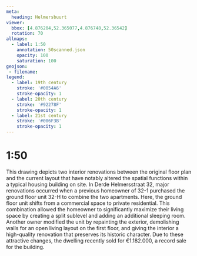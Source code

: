 ```yaml
---
meta:
  heading: Helmersbuurt
viewer:
  bbox: [4.876204,52.365077,4.876748,52.36542]
  rotation: 70
allmaps:
  - label: 1:50
    annotation: 50scanned.json
    opacity: 100
    saturation: 100
geojson:
 - filename:
legend:
  - label: 19th century
    stroke: '#0054A6'
    stroke-opacity: 1
  - label: 20th century
    stroke: '#92278F'
    stroke-opacity: 1
  - label: 21st century
    stroke: '#006F3B'
    stroke-opacity: 1
---
```

# 1:50

This drawing depicts two interior renovations between the original floor plan and the current layout that have notably altered the spatial functions within a typical housing building on site. In Derde Helmersstraat 32, major renovations occurred when a previous homeowner of 32-1 purchased the ground floor unit 32-H to combine the two apartments. Here, the ground floor unit shifts from a commercial space to private residential. This combination allowed the homeowner to significantly maximize their living space by creating a split sublevel and adding an additional sleeping room. Another owner modified the unit by repainting the exterior, demolishing walls for an open living layout on the first floor, and giving the interior a high-quality renovation that preserves its historic character. Due to these attractive changes, the dwelling recently sold for €1.182.000, a record sale for the building.